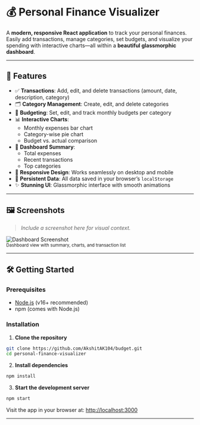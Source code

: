 # 💰 Personal Finance Visualizer

A **modern, responsive React application** to track your personal finances. Easily add transactions, manage categories, set budgets, and visualize your spending with interactive charts—all within a **beautiful glassmorphic dashboard**.

---

## 🚀 Features

- ✅ **Transactions**: Add, edit, and delete transactions (amount, date, description, category)  
- 🗂️ **Category Management**: Create, edit, and delete categories  
- 💸 **Budgeting**: Set, edit, and track monthly budgets per category  
- 📊 **Interactive Charts**:  
  - Monthly expenses bar chart  
  - Category-wise pie chart  
  - Budget vs. actual comparison  
- 🧾 **Dashboard Summary**:  
  - Total expenses  
  - Recent transactions  
  - Top categories  
- 📱 **Responsive Design**: Works seamlessly on desktop and mobile  
- 💾 **Persistent Data**: All data saved in your browser’s `localStorage`  
- ✨ **Stunning UI**: Glassmorphic interface with smooth animations  

---

## 🖼️ Screenshots

> _Include a screenshot here for visual context._

![Dashboard Screenshot](./screenshot.png)  
<sub>Dashboard view with summary, charts, and transaction list</sub>

---

## 🛠️ Getting Started

### Prerequisites

- [Node.js](https://nodejs.org/) (v16+ recommended)  
- npm (comes with Node.js)

### Installation

1. **Clone the repository**

```bash
git clone https://github.com/AkshitAK104/budget.git
cd personal-finance-visualizer
```

2. **Install dependencies**

```bash
npm install
```

3. **Start the development server**

```bash
npm start
```

Visit the app in your browser at: [http://localhost:3000](http://localhost:3000)

---
